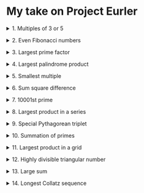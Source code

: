 # My take on Project Eurler



<details><summary>1. Multiples of 3 or 5</summary>

### Answer:
233168
### Time:
0.011 seconds</details>

<details><summary>2. Even Fibonacci numbers</summary>

### Answer:
4613732
### Time:
0.005 seconds</details>

<details><summary>3. Largest prime factor</summary>

### Answer:
6857
### Time:
0.726 seconds</details>

<details><summary>4. Largest palindrome product</summary>

### Answer:
906609
### Time:
0.239 seconds</details>

<details><summary>5. Smallest multiple</summary>

### Answer:
232792560
### Time:
2.255 seconds</details>

<details><summary>6. Sum square difference</summary>

### Answer:
25164150
### Time:
0.004 seconds</details>

<details><summary>7. 10001st prime</summary>

### Answer:
104743
### Time:
0.045 seconds</details>

<details><summary>8. Largest product in a series</summary>

### Answer:
23514624000
### Time:
0.014 seconds</details>

<details><summary>9. Special Pythagorean triplet</summary>

### Answer:
31875000
### Time:
0.386 seconds</details>

<details><summary>10. Summation of primes</summary>

### Answer:
142913828922
### Time:
0.479 seconds</details>

<details><summary>11. Largest product in a grid</summary>

### Answer:
70600674
### Time:
0.007 seconds</details>

<details><summary>12. Highly divisible triangular number</summary>

### Answer:
2031120
### Time:
3.789 seconds</details>

<details><summary>13. Large sum</summary>

### Answer:
5537376230
### Time:
0.005 seconds</details>

<details><summary>14. Longest Collatz sequence</summary>

### Answer:
837799
### Time:
1.43 seconds</details>